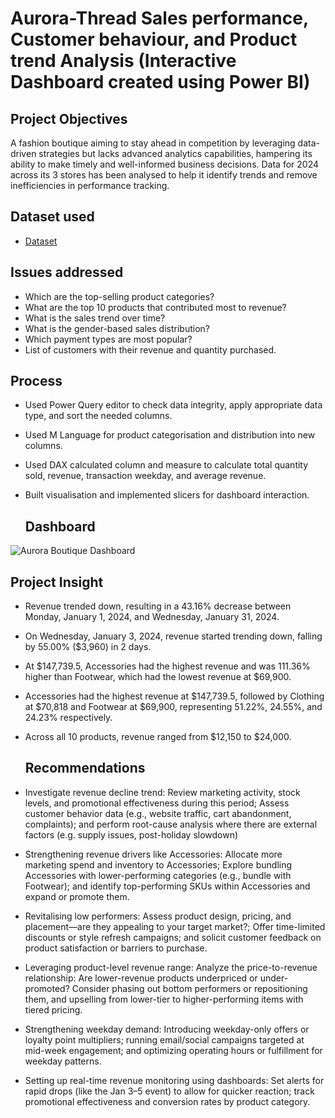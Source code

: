# Aurora-Thread Sales performance, Customer behaviour, and Product trend Analysis (Interactive Dashboard created using Power BI)
## Project Objectives
A fashion boutique aiming to stay ahead in competition by leveraging data-driven strategies but lacks advanced analytics capabilities, hampering its ability to make timely and well-informed business decisions. Data for 2024 across its 3 stores has been analysed to help it identify trends and remove inefficiencies in performance tracking.

## Dataset used
- <a href="https://github.com/BerniAmdan/Aurora-Thread-Dashboard/blob/main/Aurora%20Threads%20Data.xlsx">Dataset<a/>

## Issues addressed
- Which are the top-selling product categories?
- What are the top 10 products that contributed most to revenue?
- What is the sales trend over time?
- What is the gender-based sales distribution?
- Which payment types are most popular?
- List of customers with their revenue and quantity purchased.

## Process
- Used Power Query editor to check data integrity, apply appropriate data type, and sort the needed columns.
- Used M Language for product categorisation and distribution into new columns.
- Used DAX calculated column and measure to calculate total quantity sold, revenue, transaction weekday, and average revenue.
- Built visualisation and implemented slicers for dashboard interaction.

  ## Dashboard
![Aurora Boutique Dashboard](https://github.com/user-attachments/assets/5f1600ac-b26f-48ed-86fd-d9773017a5f1)

## Project Insight
- Revenue trended down, resulting in a 43.16% decrease between Monday, January 1, 2024, and Wednesday, January 31, 2024.
- ﻿On Wednesday, January 3, 2024, revenue started trending down, falling by 55.00% ($3,960) in 2 days.
- At $147,739.5, Accessories had the highest revenue and was 111.36% higher than Footwear, which had the lowest revenue at $69,900.
- ﻿Accessories had the highest revenue at $147,739.5, followed by Clothing at $70,818 and Footwear at $69,900, representing 51.22%, 24.55%, and 24.23% respectively.
- Across all 10 products, revenue ranged from $12,150 to $24,000.

  ## Recommendations
- Investigate revenue decline trend: Review marketing activity, stock levels, and promotional effectiveness during this period; Assess customer behavior data (e.g., website traffic, cart abandonment, complaints); and perform root-cause analysis where there are external factors (e.g. supply issues, post-holiday slowdown)
- Strengthening revenue drivers like Accessories: Allocate more marketing spend and inventory to Accessories; Explore bundling Accessories with lower-performing categories (e.g., bundle with Footwear); and identify top-performing SKUs within Accessories and expand or promote them.
- Revitalising low performers: Assess product design, pricing, and placement—are they appealing to your target market?; Offer time-limited discounts or style refresh campaigns; and solicit customer feedback on product satisfaction or barriers to purchase.
- Leveraging product-level revenue range: Analyze the price-to-revenue relationship: Are lower-revenue products underpriced or under-promoted? Consider phasing out bottom performers or repositioning them, and upselling from lower-tier to higher-performing items with tiered pricing.
- Strengthening weekday demand: Introducing weekday-only offers or loyalty point multipliers; running email/social campaigns targeted at mid-week engagement; and optimizing operating hours or fulfillment for weekday patterns.
- Setting up real-time revenue monitoring using dashboards: Set alerts for rapid drops (like the Jan 3–5 event) to allow for quicker reaction; track promotional effectiveness and conversion rates by product category.

